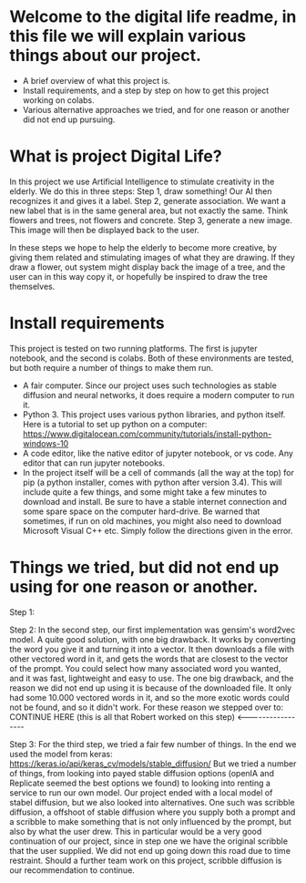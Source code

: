 # Welcome to the digital life readme, in this file we will explain various things about our project.
- A brief overview of what this project is.
- Install requirements, and a step by step on how to get this project working on colabs.
- Various alternative approaches  we tried, and for one reason or another did not end up pursuing.

# What is project Digital Life?
In this project we use Artificial Intelligence to stimulate creativity in the elderly. We do this in three steps:
Step 1, draw something! Our AI then recognizes it and gives it a label. 
Step 2, generate association. We want a new label that is in the same general area, but not exactly the same. Think flowers and trees, not flowers and concrete. 
Step 3, generate a new image. This image will then be displayed back to the user.

In these steps we hope to help the elderly to become more creative, by giving them related and stimulating images of what
they are drawing. If they draw a flower, out system might display back the image of a tree, and the user can in this way copy it,
or hopefully be inspired to draw the tree themselves.

# Install requirements
This project is tested on two running platforms. The first is jupyter notebook, and the second is colabs. Both of these environments
are tested, but both require a number of things to make them run.

- A fair computer. Since our project uses such technologies as stable diffusion and neural networks, it does require a modern computer to
run it.
- Python 3. This project uses various python libraries, and python itself. Here is a tutorial to set up python on a computer:
https://www.digitalocean.com/community/tutorials/install-python-windows-10
- A code editor, like the native editor of jupyter notebook, or vs code. Any editor that can run jupyter notebooks. 
- In the project itself will be a cell of commands (all the way at the top) for pip (a python installer, comes with python after version 3.4). This will include quite a few things, and some might take a few minutes to download and install. Be sure to have a stable internet connection and some spare space on the computer hard-drive. Be warned that sometimes, if run on old machines, you might also need to download Microsoft Visual C++ etc. Simply follow the directions given in the error.

# Things we tried, but did not end up using for one reason or another.

Step 1:

Step 2:
In the second step, our first implementation was gensim's word2vec model. A quite good solution, with one big drawback. It works by converting the word you give it and turning it into a vector. It then downloads a file with other vectored word in it, and gets the words that are closest to the vector of the prompt. You could select how many associated word you wanted, and it was fast, lightweight and easy to use. The one big drawback, and the reason we did not end up using it is because of the downloaded file. It only had some 10.000 vectored words in it, and so the more exotic words could not be found, and so it didn't work. For these reason we stepped over to: CONTINUE HERE (this is all that Robert worked on this step) <-----------------

Step 3:
For the third step, we tried a fair few number of things. In the end we used the model from keras: 
https://keras.io/api/keras_cv/models/stable_diffusion/
But we tried a number of things, from looking into payed stable diffusion options (openIA and Replicate seemed the best options we found) to looking into renting a service to run our own model. Our project ended with a local model of stabel diffusion, but we also looked into alternatives. One such was scribble diffusion, a offshoot of stable diffusion where you supply both a prompt and a scribble to make something that is not only influenced by the prompt, but also by what the user drew. This in particular would be a very good continuation of our project, since in step one we have the original scribble that the user supplied. We did not end up going down this road due to time restraint. Should a further team work on this project, scribble diffusion is our recommendation to continue.
